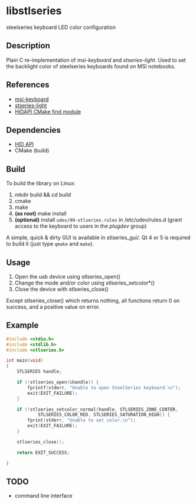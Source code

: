 # libstlseries

steelseries keyboard LED color configuration


## Description

Plain C re-implementation of *msi-keyboard* and *stseries-light*. Used to set
the backlight color of steelseries keyboards found on MSI notebooks.


## References

* [msi-keyboard](https://github.com/wearefractal/msi-keyboard)
* [stseries-light](https://github.com/blackwolf-70/stseries-light)
* [HIDAPI CMake find module](https://github.com/rpavlik/cmake-modules)


## Dependencies

* [HID API](http://www.signal11.us/oss/hidapi/)
* CMake (build)


## Build

To build the library on Linux:

1. mkdir build && cd build
2. cmake
3. make
4. **(as root)** make install
5. **(optional)** install `udev/99-stlseries.rules` in /etc/udev/rules.d (grant
   access to the keyboard to users in the *plugdev* group)

A simple, quick & dirty GUI is available in stlseries_gui/. Qt 4 or 5 is
required to build it (just type `qmake` and `make`).


## Usage

1. Open the usb device using stlseries_open()
2. Change the mode and/or color using stlseries_setcolor\*()
3. Close the device with stlseries_close()

Except stlseries_close() which returns nothing, all functions return 0 on
success, and a positive value on error.


## Example

```C
#include <stdio.h>
#include <stdlib.h>
#include <stlseries.h>

int main(void)
{
	STLSERIES handle;

	if (!stlseries_open(&handle)) {
		fprintf(stderr, "Unable to open SteelSeries keyboard.\n");
		exit(EXIT_FAILURE);
	}

	if (!stlseries_setcolor_normal(handle, STLSERIES_ZONE_CENTER,
			STLSERIES_COLOR_RED, STLSERIES_SATURATION_HIGH)) {
		fprint(stderr, "Unable to set color.\n");
		exit(EXIT_FAILURE);
	}

	stlseries_close();

	return EXIT_SUCCESS;

}

```

## TODO
* command line interface

